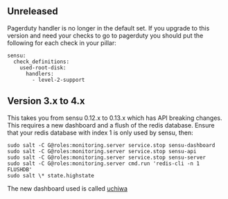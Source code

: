 ## Unreleased

Pagerduty handler is no longer in the default set. If you upgrade to this version and need your checks to go to pagerduty you should put the following for each check in your pillar:

```
sensu:
  check_definitions:
    used-root-disk:
      handlers:
        - level-2-support
```

## Version 3.x to 4.x

This takes you from sensu 0.12.x to 0.13.x which has API breaking changes. This requires a new dashboard and a flush of the redis database. Ensure that your redis database with index 1 is only used by sensu, then:

```
sudo salt -C G@roles:monitoring.server service.stop sensu-dashboard
sudo salt -C G@roles:monitoring.server service.stop sensu-api
sudo salt -C G@roles:monitoring.server service.stop sensu-server
sudo salt -C G@roles:monitoring.server cmd.run 'redis-cli -n 1 FLUSHDB'
sudo salt \* state.highstate
```

The new dashboard used is called [uchiwa](https://github.com/sensu/uchiwa)
